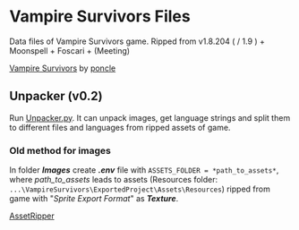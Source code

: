 # Vampire Survivors Files

Data files of Vampire Survivors game.
Ripped from v1.8.204 ( / 1.9 ) + Moonspell + Foscari + (Meeting)

[Vampire Survivors](https://store.steampowered.com/app/1794680/Vampire_Survivors/) by [poncle](https://poncle.games)


## Unpacker (v0.2)

Run [Unpacker.py](Unpacker.py). It can unpack images, get language strings and split them to different files and languages
from ripped assets of game.

### Old method for images

In folder _**Images**_ create _**.env**_ file with `ASSETS_FOLDER = *path_to_assets*`, where _path_to_assets_ leads to
assets (Resources folder:  `...\VampireSurvivors\ExportedProject\Assets\Resources`) ripped from game with "_Sprite Export Format_" as
_**Texture**_.

[AssetRipper](https://github.com/AssetRipper/AssetRipper)
